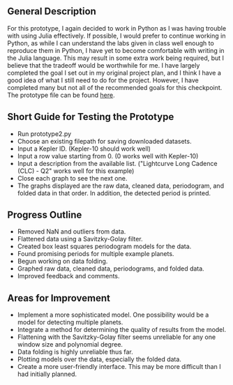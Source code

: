 ## General Description
For this prototype, I again decided to work in Python as I was having trouble with using Julia effectively. If possible, I would prefer to continue working in Python, as while I can understand the labs given in class well enough to reproduce them in Python, I have yet to become comfortable with writing in the Julia language. This may result in some extra work being required, but I believe that the tradeoff would be worthwhile for me.
I have largely completed the goal I set out in my original project plan, and I think I have a good idea of what I still need to do for the project. However, I have completed many but not all of the recommended goals for this checkpoint.
The prototype file can be found [here](https://github.com/dcc5480/ASTRO-497-Exoplanet-Project/blob/main/prototype2.py).

## Short Guide for Testing the Prototype
- Run prototype2.py
- Choose an existing filepath for saving downloaded datasets.
- Input a Kepler ID. (Kepler-10 should work well)
- Input a row value starting from 0. (0 works well with Kepler-10)
- Input a description from the available list. ("Lightcurve Long Cadence (CLC) - Q2" works well for this example)
- Close each graph to see the next one.
- The graphs displayed are the raw data, cleaned data, periodogram, and folded data in that order. In addition, the detected period is printed.

## Progress Outline
- Removed NaN and outliers from data.
- Flattened data using a Savitzky-Golay filter.
- Created box least squares periodogram models for the data.
- Found promising periods for multiple example planets.
- Begun working on data folding.
- Graphed raw data, cleaned data, periodograms, and folded data.
- Improved feedback and comments.

## Areas for Improvement
- Implement a more sophisticated model. One possibility would be a model for detecting multiple planets. 
- Integrate a method for determining the quality of results from the model.
- Flattening with the Savitzky-Golay filter seems unreliable for any one window size and polynomial degree.
- Data folding is highly unreliable thus far.
- Plotting models over the data, especially the folded data.
- Create a more user-friendly interface. This may be more difficult than I had initially planned.
